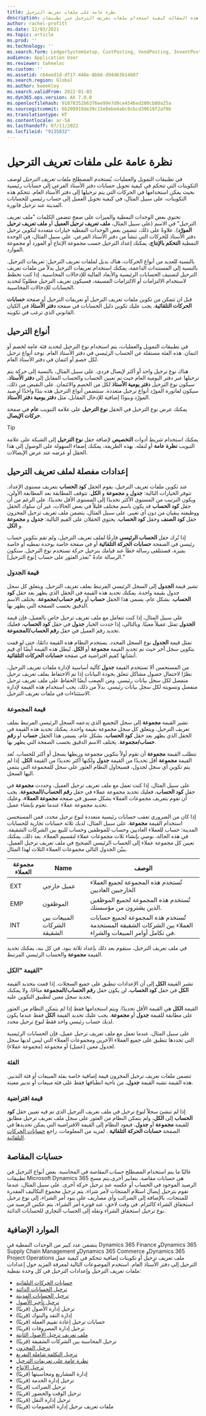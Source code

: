 ```yaml
---
title: نظرة عامة على ملفات تعريف الترحيل
description: توضح هذه المقالة كيفية استخدام ملفات تعريف الترحيل عبر تطبيقات Microsoft Dynamics 365.
author: rachel-profitt
ms.date: 12/03/2021
ms.topic: article
ms.prod: ''
ms.technology: ''
ms.search.form: LedgerSystemSetup, CustPosting, VendPosting, InventPosting, AssetPosting, ProjPosting, AssetLeasePostingAccounts, ProjCategory, ITMCostTypeTable, ProdGroup, WrkCtrTable, WrkCtrResourceGroup
audience: Application User
ms.reviewer: twheeloc
ms.custom: ''
ms.assetid: c64eed1d-df17-448e-8bb6-d94d63b14607
ms.search.region: Global
ms.author: kweekley
ms.search.validFrom: 2022-01-03
ms.dyn365.ops.version: AX 7.0.0
ms.openlocfilehash: 91078352b6376ee99e7d9ce4546ed200cb80a25a
ms.sourcegitcommit: 6b209919de39c15e0ebe4abc9cbcd30618f2af0b
ms.translationtype: HT
ms.contentlocale: ar-SA
ms.lasthandoff: 07/11/2022
ms.locfileid: "9135832"
---
```

# <a name="posting-profiles-overview"></a>نظرة عامة على ملفات تعريف الترحيل

في تطبيقات التمويل والعمليات، يُستخدم المصطلح *ملفات تعريف الترحيل* لوصف التكوينات التي تتحكم في كيفية تحويل حسابات دفتر الأستاذ الفرعي إلى حسابات رئيسية بحيث يمكن استخدامها في الحركات التي يتم ترحيلها إلى دفتر الأستاذ العام. تتحكم هذه التكوينات، على سبيل المثال، في كيفية تحويل العميل إلى حساب رئيسي للحسابات المدينة عند ترحيل فاتورة.

تحتوي بعض الوحدات النمطية والميزات على صفح تتضمن الكلمات "ملف تعريف الترحيل" في الاسم (على سبيل المثال، **ملف تعريف ترحيل العميل** أو **ملف تعريف ترحيل المورّد**). علاوةً على ذلك، تتضمن بعض الوحدات النمطية خيارات متعددة لتكوين ترحيل دفتر الأستاذ للحركات التي تنشأ من دفتر الأستاذ الفرعي. علي سبيل المثال، في الوحدة النمطية **التحكم بالإنتاج**، يمكنك إعداد الترحيل حسب مجموعة الإنتاج أو المورد أو مجموعة الموارد.

بالنسبة للعديد من أنواع الحركات، هناك بديل لملفات تعريف الترحيل: تعريفات الترحيل. بالنسبة إلى المستندات الداعمة، يمكنك استخدام تعريفات الترحيل بدلاً من ملفات تعريف الترحيل لتصنيف الحسابات الرئيسية والأبعاد المالية للإدخالات المحاسبية. إذا كنت تخطط لاستخدام الالتزامات أو الالتزامات المسبقة، فسيكون تعريف الترحيل مطلوبًا لتحديد الحسابات للإدخالات المحاسبية.

قبل ان تتمكن من تكوين ملفات تعريف الترحيل أو تعريفات الترحيل أو صفحة **حسابات الحركات التلقائية‬**، يجب عليك تكوين دليل الحسابات في صفحة **دفتر الأستاذ** في الكيان القانوني الذي ترغب في تكوينه.

## <a name="posting-types"></a>أنواع الترحيل

في تطبيقات التمويل والعمليات، يتم استخدام نوع الترحيل لتحديد فئة عامة لخصم أو ائتمان. هذه الفئة مستقلة عن الحساب الرئيسي في دفتر الأستاذ العام. توجد أنواع ترحيل لكل خصم أو ائتمان في دفتر الأستاذ العام.

هناك نوع ترحيل واحد أو أكثر لإيصال فردي. على سبيل المثال، بالنسبة إلى حركة يتم ترحيلها عبر دفتر اليومية العام حيث تم تعيين الحساب والحساب المقابل إلى **دفتر الأستاذ**، سيكون نوع الترحيل **دفتر يومية الأستاذ** لكل من الخصم والائتمان. على النقيض من ذلك، سيكون لفاتورة المورّد أنواع ترحيل متعددة. ستتضمن أنواع الترحيل هذه بندًا واحدًا لرصيد المورّد وبنودًا إضافية للإدخال المقابل، مثل **دفتر يومية دفتر الأستاذ**.

يمكنك عرض نوع الترحيل في الحقل **نوع الترحيل** على علامة التبويب **عام** في صفحة **حركات الإيصال**.

> [!TIP]
> يمكنك استخدام شريط أدوات **التخصيص** لإضافة حقل **نوع الترحيل** إلى الشبكة على علامة التبويب **نظرة عامة** أو لنقله. بهذه الطريقة، يمكنك إضفاء السهولة على الوصول إلى هذا الحقل أو عرضه عند عرض الإيصالات.

## <a name="detail-settings-for-a-posting-profile"></a>إعدادات مفصلة لملف تعريف الترحيل 

عند تكوين ملفات تعريف الترحيل، يقوم الحقل **كود الحساب** بتعريف مستوى الإعداد. تتوفر الخيارات التالية: **جدول** و **مجموعة** و **الكل**. تتوقف المطابقة بعد المطابقة الأولى، ويكون الترتيب من المستوى الأكثر تحديدًا إلى المستوى الأقل تحديدًا. علي الرغم من أن حقل **كود الحساب** قد يكون باسم مختلف قليلاً في بعض الحالات، غير أن سلوك الحقل ووظيفته يبقيان من دون أي تغيير. على سبيل المثال، يتضمن ملف تعريف ترحيل المخزون حقل **كود الصنف** وحقل **كود الحساب**. يحتوي الحقلان على القيم التالية: **جدول** و **مجموعة** و **الكل**.

إذا تُرك حقل **الحساب الرئيسي** فارغًا لملف تعريف الترحيل، ولم تقم بتكوين حساب رئيسي في الصفحة **حسابات الحركة التلقائية** أو في صفحة خاصة بوحدة نمطيه أو خاصة بميزة، فستتلقى رسالة خطأ عند قيامك بترحيل حركة تستخدم نوع الترحيل. ستكون الرسالة عادةً "تعذر العثور على حساب \[نوع الترحيل\]."

### <a name="table-value"></a>قيمة الجدول

تشير قيمة **الجدول** إلى السجل الرئيسي المرتبط بملف تعريف الترحيل. ويتعلق كل سجل جدول بقيمة واحدة. يمكنك تحديد هذه القيمة في الحقل الذي يظهر بعد حقل **كود الحساب**. بشكل عام، يسمى هذا الحقل **حساب** أو **رقم حساب/مجموعة**. يختلف الاسم الدقيق بحسب الصفحة التي يظهر بها.

على سبيل المثال، إذا كنت تتعامل مع ملف تعريف ترحيل خاص بالعميل، فإن قيمة **الجدول** تمثل عميلاً معينًا. وبالتالي، إذا حددت الخيار **جدول** في حقل **كود الحساب**، فعليك تحديد رقم العميل في حقل **رقم الحساب/المجموعة**.

تمثل قيمة **الجدول** نوع السجل المحدد. يستخدم النظام هذه القيمة دائمًا، حتى لو قمت بتكوين سجل آخر حيث تم تحديد القيمة **مجموعة** أو **الكل**. تُبطل هذه القيمة أيضًا أي قيم أنشأتها كقيم افتراضية في صفحة **حسابات الحركات التلقائية**.

من المستحسن ألا تستخدم القيمة **جدول** كآلية أساسية لإدارة ملفات تعريف الترحيل، نظرًا لاحتمال حصول مشاكل تتعلق بجودة البيانات إذا تم الاحتفاظ بملف تعريف ترحيل منفصل لكل سجل بيانات رئيسي. ومن الصعب أيضًا الحفاظ على ملف تعريف ترحيل منفصل وتسويته لكل سجل بيانات رئيسي. بدلاً من ذلك، يجب استخدام هذه القيمة لإدارة الاستثناءات في ملفات تعريف الترحيل.

### <a name="group-value"></a>قيمة المجموعة

تشير القيمة **مجموعة** إلى سجل التجميع الذي يدعمه السجل الرئيسي المرتبط بملف تعريف الترحيل. ويتعلق كل سجل مجموعة بقيمة واحدة. يمكنك تحديد هذه القيمة في الحقل الذي يظهر بعد حقل **كود الحساب**. بشكل عام، يسمى هذا الحقل **حساب** أو **رقم حساب/مجموعة**. يختلف الاسم الدقيق بحسب الصفحة التي يظهر بها.

تتطلب القيمة **مجموعة** أن تقوم أولاً بتكوين مجموعة وربطها بسجل أو أكثر للحساب. تُعد القيمة **مجموعة** أقل تحديدًا من القيمة **جدول** ولكنها أكثر تحديدًا من القيمة **الكل**. إذا لم يتم تكوين أي سجل لجدول، فسيحاول النظام العثور على سجل للمجموعة التي ينتمي اليها السجل.

على سبيل المثال، إذا كنت تعمل مع ملف تعريف ترحيل العميل، وحددت **مجموعة** في حقل **كود الحساب**، فعليك تحديد مجموعة عملاء في حقل **رقم الحساب/المجموعة**. يجب أن تقوم بتعريف مجموعات العملاء بشكل مسبق في صفحة **مجموعة العملاء**، وعليك تحديد مجموعة عملاء عندما تقوم بإنشاء عميل.

إذا كان من الضروري تعقب حسابات رئيسية متعددة لنوع ترحيل محدد، فمن المستحسن استخدام القيمة **مجموعة**. على سبيل المثال، لديك ثلاثة حسابات تجارية للحسابات المدينة: حساب للعملاء العاديين وحساب للموظفين وحساب للبيع بين الشركات الشقيقة. في هذه الحالة، نوصي بإنشاء ثلاث مجموعات عملاء لتقسيم العملاء. بعد ذلك، يمكنك تعيين كل مجموعة عملاء إلى الحساب الرئيسي الصحيح في ملف تعريف ترحيل العميل. يبيّن الجدول التالي مجموعات العملاء الثلاث لهذا المثال.

| مجموعة العملاء | Name | ‏‏الوصف‬ |
|----------------|------|-------------|
| EXT | عميل خارجي | تُستخدم هذه المجموعة لجميع العملاء الخارجيين العاديين |
| EMP | الموظفون | تُستخدم هذه المجموعة لجميع الموظفين الذين يشترون من مؤسستك. |
| INT | المبيعات بين الشركات الشقيقة | تُستخدم هذه المجموعة لجميع حسابات العملاء بين الشركات الشقيقة المستخدمة في تكامل أوامر المبيعات والشراء. |

في ملف تعريف الترحيل، ستقوم بعد ذلك بإعداد ثلاثة بنود. في كل بند، يمكنك تحديد القيمة **مجموعة** والحساب الرئيسي المرتبط.

### <a name="all-value"></a>القيمة "الكل"

تشير القيمة **الكل** إلى أن الإعدادات تنطبق على جميع السجلات. إذا قمت بتحديد القيمة **الكل** في حقل **كود الحساب**، لن يكون حقل **رقم الحساب/المجموعة** متاحًا، ولا يمكنك تحديد سجل معين لتطبيق التكوين عليه.

القيمة **الكل** هي القيمة الأقل تحديدًا. ويتم استخدامها فقط إذا لم يتمكن النظام من العثور على مطابقة للقيمة **جدول** أو **مجموعة**. يجب عليك تحديد القيمة **الكل** فقط عندما يكون لديك حساب رئيسي واحد فقط لنوع ترحيل محدد.

على سبيل المثال، عندما تعمل مع ملف تعريف ترحيل عميل، فإن الحسابات الرئيسية التي تحددها تنطبق على جميع العملاء الآخرين ومجموعات العملاء التي ليس لديها سجل لجدول معين (عميل) أو مجموعة (مجموعة عملاء).

### <a name="category"></a>‏‏الفئة‬

تتضمن ملفات تعريف ترحيل المخزون قيمة إضافية خاصة بفئة المبيعات أو فئة التدبير. هذه القيمة تشبه القيمة **جدول**، من ناحية انطباقها فقط على فئة مبيعات أو تدبير معينة.

### <a name="default-value"></a>قيمة افتراضية

إذا لم تنشئ سجلاً لنوع ترحيل في ملف تعريف الترحيل الذي تم فيه تعيين حقل **كود الحساب** إلى **الكل**، ولم يتمكن النظام من العثور على سجل ملف تعريف ترحيل مطابق للقيمة **مجموعة** أو **جدول**، فيعود النظام إلى القيمة الافتراضية التي يمكن تحديدها في الصفحة **حسابات الحركة التلقائية** . لمزيد من المعلومات، راجع [حسابات الحركات التلقائية](accounts-for-auto-transactions.md).

## <a name="clearing-accounts"></a>حسابات المقاصة

غالبًا ما يتم استخدام المصطلح *حساب المقاصة* في المحاسبة. بعض أنواع الترحيل في تطبيقات Microsoft Dynamics 365 هي حسابات مقاصة. بتعابير أخرى،يتم مسح الرصيد الموجود في الحساب أو عكسه عند ترحيل حركة أخرى. على سبيل المثال، عندما تقوم بترحيل إيصال استلام المنتجات لأمر شراء، يتم ترحيل مجموع التكاليف المقدرة للمنتجات، بالإضافة إلى الضرائب وأي مصاريف على بنود أمر الشراء، إلى نوع ترحيل استحقاق الشراء كالتزام. في وقت لاحق، عند فوترة أمر الشراء، يتم عكس الرصيد من نوع ترحيل استحقاق الشراء ونقله إلى الحساب التجاري للحسابات الدائنة.

## <a name="additional-resources"></a>الموارد الإضافية

يتضمن عدد كبير من الوحدات النمطية في Dynamics 365 Finance وDynamics 365 Supply Chain Management وDynamics 365 Commerce وDynamics 365 Project Operations ملف تعريف ترحيل أو تكوينات إضافية تتحكم في كيفية عمل الترحيل إلى دفتر الأستاذ العام. استخدم الموضوعات التالية لمعرفة المزيد حول إعدادات ملفات تعريف الترحيل وإعدادات الترحيل في كل وحدة نمطية:

- [حسابات الحركات التلقائية](accounts-for-auto-transactions.md)
- [ترحيل الحسابات الدائنة](accts-payble-posting.md)
- [ترحيل الحسابات المدينة](accts-recvble-posting.md)
- [ترحيل تأجير الأصول](../asset-leasing/set-up-lease-posting-accts.md)
- ترحيل إدارة الأصول (قريبًا)
- إدارة النقد والبنوك (قريبًا)
- حسابات ترحيل إعادة تقييم العملة (قريبًا)
- ترحيل إدارة المصروفات (قريبًا)
- [ملف تعريف ترحيل الأصول الثابتة](../fixed-assets/tasks/set-up-fixed-asset-posting-profiles.md)
- ترحيل المحاسبة بين الشركات الشقيقة (قريبًا)
- [ترحيل المخزون](inventory-posting.md)
- [ترحيل التكلفة شاملة التفريغ‬‬](../../supply-chain/landed-cost/costing-parameters-setup.md)
- [نظرة عامة على تعريفات الترحيل](posting-definitions.md)
- [ترحيل الإنتاج](production-posting.md)
- إدارة المشاريع ومحاسبتها (قريبًا)
- ترحيل إدارة الخدمة (قريبًا)
- ترحيل الضرائب (قريبًا)
- ترحيل الوقت والحضور (قريبًا)
- ترحيل إدارة النقل (قريبًا)
- ملفات تعريف ترحيل إدارة الخصومات (قريبًا)

